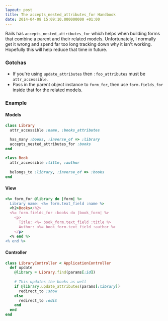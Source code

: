 ```yaml
---
layout: post
title: The accepts_nested_attributes_for Handbook
date: 2014-04-08 15:09:10.000000000 +01:00
---
```

Rails has `accepts_nested_attributes_for` which helps when building forms that combine a parent and their related models. Unfortunately, I normally get it wrong and spend far too long tracking down why it isn't working. Hopefully this will help reduce that time in future.

### Gotchas

* If you're using `update_attributes` then `:foo_attributes` must be `attr_accessible`.
* Pass in the parent object instance to `form_for`, then use `form.fields_for` inside that for the related models.

### Example
#### Models
```ruby
class Library
  attr_accessible :name, :books_attributes
  
  has_many :books, :inverse_of => :library
  accepts_nested_attributes_for :books
end

class Book
  attr_accessible :title, :author
  
  belongs_to :library, :inverse_of => :books
end
```

#### View
```ruby
<%= form_for @library do |form| %>
  Library name: <%= form.text_field :name %>
  <h2>Books</h2>
  <%= form.fields_for :books do |book_form| %>
	<p>
      Title: <%= book_form.text_field :title %>
      Author: <%= book_form.text_field :author %>
    </p>
  <% end %>
<% end %>
```

#### Controller
```ruby
class LibraryController < ApplicationController
  def update
    @library = Library.find(params[:id])
   
    # This updates the books as well
    if @library.update_attributes(params[:library])
      redirect_to :show
    else
      redirect_to :edit
    end
  end
end
```

